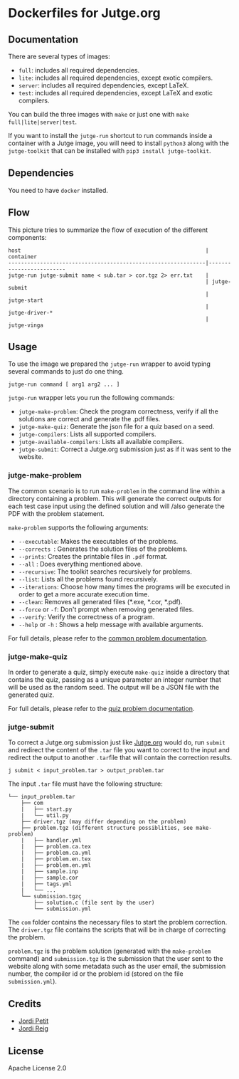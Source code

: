 # Dockerfiles for Jutge.org


## Documentation

There are several types of images:

- `full`: includes all required dependencies.
- `lite`: includes all required dependencies, except exotic compilers.
- `server`: includes all required dependencies, except LaTeX.
- `test`: includes all required dependencies, except LaTeX and exotic compilers.

You can build the three images with `make` or just one with `make full|lite|server|test`.

If you want to install the `jutge-run` shortcut to run commands inside a container with a Jutge image, you will need to install `python3` along with the `jutge-toolkit` that can be installed with `pip3 install jutge-toolkit`. 


## Dependencies

You need to have `docker` installed.


## Flow

This picture tries to summarize the flow of execution of the different components:

```
host                                                          | container
--------------------------------------------------------------|-------------------------
jutge-run jutge-submit name < sub.tar > cor.tgz 2> err.txt    |
                                                              | jutge-submit
                                                              |     jutge-start
                                                              |         jutge-driver-*
                                                              |             jutge-vinga
```

## Usage

To use the image we prepared the `jutge-run` wrapper to avoid typing several commands to just do one thing.

```
jutge-run command [ arg1 arg2 ... ]
```

``jutge-run`` wrapper lets you run the following commands:

- `jutge-make-problem`: Check the program correctness, verify if all the solutions are correct and generate the .pdf files.
- `jutge-make-quiz`: Generate the json file for a quiz based on a seed.
- `jutge-compilers`: Lists all supported compilers.
- `jutge-available-compilers`: Lists all available compilers.
- `jutge-submit`: Correct a Jutge.org submission just as if it was sent to the website.

### jutge-make-problem

The common scenario is to run `make-problem` in the command line within a directory containing a problem. This will generate the correct outputs for each test case input using the defined solution and will /also generate the PDF with the problem statement.

`make-problem` supports the following arguments:

- `--executable`: Makes the executables of the problems.
- `--corrects `: Generates the solution files of the problems.
- `--prints`: Creates the printable files in `.pdf` format.
- `--all` : Does everything mentioned above.
- `--recursive`: The toolkit searches recursively for problems.
- `--list`: Lists all the problems found recursively.
- `--iterations`: Choose how many times the programs will be executed in order to get a more accurate execution time.
- `--clean`: Removes all generated files (*.exe, *.cor, *.pdf).
- `--force` or `-f`: Don't prompt when removing generated files.
- `--verify`: Verify the correctness of a program.
- `--help` or `-h` : Shows a help message with available arguments.

For full details, please refer to the [common problem documentation](documentation/problems.md).

### jutge-make-quiz

In order to generate a quiz, simply execute `make-quiz` inside a directory that contains the quiz, passing as a unique parameter an integer number that will be used as the random seed. The output will be a JSON file with the generated quiz.

For full details, please refer to the [quiz problem documentation](documentation/quizzes.md).

### jutge-submit

To correct a Jutge.org submission just like [Jutge.org](https://jutge.org/) would do, run `submit` and redirect the content of the `.tar` file you want to correct to the input and redirect the output to another `.tar`file that will contain the correction results.

```
j submit < input_problem.tar > output_problem.tar
```

The input `.tar` file must have the following structure:

```
└── input_problem.tar
	├── com
	|	├── start.py
	|	└── util.py
	├── driver.tgz (may differ depending on the problem)
	├── problem.tgz (different structure possiblities, see make-problem)
	|	├── handler.yml
	|	├── problem.ca.tex
	|	├── problem.ca.yml
	|	├── problem.en.tex
	|	├── problem.en.yml
	|	├── sample.inp
	|	├── sample.cor
	|	├── tags.yml
	|	└── ...
	└── submission.tgzç
		├── solution.c (file sent by the user)
		└── submission.yml
```

The `com` folder contains the necessary files to start the problem correction. The `driver.tgz` file contains the scripts that will be in charge of correcting the problem.

`problem.tgz` is the problem solution (generated with the `make-problem` command) and `submission.tgz` is the submission that the user sent to the website along with some metadata such as the user email, the submission number, the compiler id or the problem id (stored on the file `submission.yml`).

## Credits

- [Jordi Petit](https://github.com/jordi-petit)
- [Jordi Reig](https://github.com/jordireig)


## License

Apache License 2.0
